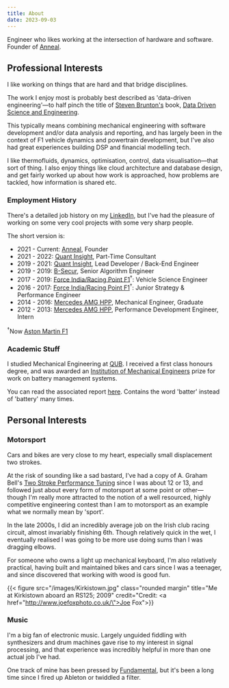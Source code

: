 ```yaml
---
title: About
date: 2023-09-03
---
```


Engineer who likes working at the intersection of hardware and software. Founder of [Anneal](https://www.getanneal.com).

## Professional Interests

I like working on things that are hard and that bridge disciplines.

The work I enjoy most is probably best described as 'data-driven engineering'—to half pinch the title of
[Steven Brunton's](https://twitter.com/eigensteve) book,
[Data Driven Science and Engineering](https://www.cambridge.org/core/books/datadriven-science-and-engineering/77D52B171B60A496EAFE4DB662ADC36E).

This typically means combining mechanical engineering with software development and/or data analysis and reporting, and
has largely been in the context of F1 vehicle dynamics and powertrain development, but I've also had great experiences
building DSP and financial modelling tech.

I like thermofluids, dynamics, optimisation, control, data visualisation—that sort of thing. I also enjoy things like
cloud architecture and database design, and get fairly worked up about how work is approached, how problems are tackled,
how information is shared etc.

### Employment History

There's a detailed job history on my [LinkedIn](https://www.linkedin.com/in/nick-mccleery/), but I've had the pleasure
of working on some very cool projects with some very sharp people.

The short version is:

- 2021 - Current: [Anneal](https://www.getanneal.com), Founder
- 2021 - 2022: [Quant Insight](https://quant-insight.com/), Part-Time Consultant
- 2019 - 2021: [Quant Insight](https://quant-insight.com/), Lead Developer / Back-End Engineer
- 2019 - 2019: [B-Secur](https://www.b-secur.com/), Senior Algorithm Engineer
- 2017 - 2019: [Force India/Racing Point F1](https://www.astonmartinf1.com/)<sup>†</sup>: Vehicle Science Engineer
- 2016 - 2017: [Force India/Racing Point F1](https://www.astonmartinf1.com/)<sup>†</sup>: Junior Strategy & Performance
  Engineer
- 2014 - 2016: [Mercedes AMG HPP](https://www.mercedes-amg-hpp.com/), Mechanical Engineer, Graduate
- 2012 - 2013: [Mercedes AMG HPP](https://www.mercedes-amg-hpp.com/), Performance Development Engineer, Intern

<sup>†</sup>Now [Aston Martin F1](https://www.astonmartinf1.com/)

### Academic Stuff

I studied Mechanical Engineering at [QUB](https://www.qub.ac.uk/). I received a first class honours degree, and was
awarded an [Institution of Mechanical Engineers](https://www.imeche.org/) prize for work on battery management systems.

You can read the associated report [here](/2014-NMcCleery-BMSProtocol.pdf). Contains the word 'batter' instead of
'battery' many times.

## Personal Interests

### Motorsport

Cars and bikes are very close to my heart, especially small displacement two strokes.

At the risk of sounding like a sad bastard, I've had a copy of A. Graham Bell's
[Two Stroke Performance Tuning](https://www.amazon.co.uk/Two-Stroke-Performance-Tuning-Graham-Bell/dp/1859606199) since
I was about 12 or 13, and followed just about every form of motorsport at some point or other—though I'm really more
attracted to the notion of a well resourced, highly competitive engineering contest than I am to motorsport as an
example what we normally mean by 'sport'.

In the late 2000s, I did an incredibly average job on the Irish club racing circuit, almost invariably finishing 6th.
Though relatively quick in the wet, I eventually realised I was going to be more use doing sums than I was dragging
elbows.

For someone who owns a light up mechanical keyboard, I'm also relatively practical, having built and maintained bikes
and cars since I was a teenager, and since discovered that working with wood is good fun.

{{< figure src="/images/Kirkistown.jpg" class="rounded margin" title="Me at Kirkistown aboard an RS125; 2009" credit="Credit: <a href=\"http://www.joefoxphoto.co.uk/\">Joe Fox</a>">}}

### Music

I'm a big fan of electronic music. Largely unguided fiddling with synthesizers and drum machines gave rise to my
interest in signal processing, and that experience was incredibly helpful in more than one actual job I've had.

One track of mine has been pressed by [Fundamental](https://fundamentalrecords.bandcamp.com/merch), but it's been a long
time since I fired up Ableton or twiddled a filter.
